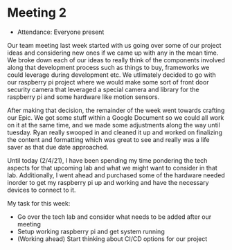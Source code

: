 # Meeting 2

- Attendance: Everyone present

Our team meeting last week started with us going over some of our project ideas and considering new ones if we
came up with any in the mean time. We broke down each of our ideas to really think of the components involved
along that development process such as things to buy, frameworks we could leverage during development etc. We 
utlimately decided to go with our raspberry pi project where we would make some sort of front door security 
camera that leveraged a special camera and library for the raspberry pi and some hardware like motion sensors.

After making that decision, the remainder of the week went towards crafting our Epic. We got some stuff within a
Google Document so we could all work on it at the same time, and we made some adjustments along the way until tuesday.
Ryan really swooped in and cleaned it up and worked on finalizing the content and formatting which was great to 
see and really was a life saver as that due date approached. 

Until today (2/4/21), I have been spending my time pondering the tech aspects for that upcoming lab and 
what we might want to consider in that lab. Additionally, I went ahead and purchased some of the hardware
needed inorder to get my raspberry pi up and working and have the necessary devices to connect to it.

My task for this week:

- Go over the tech lab and consider what needs to be added after our meeting
- Setup working raspberry pi and get system running
- (Working ahead) Start thinking about CI/CD options for our project